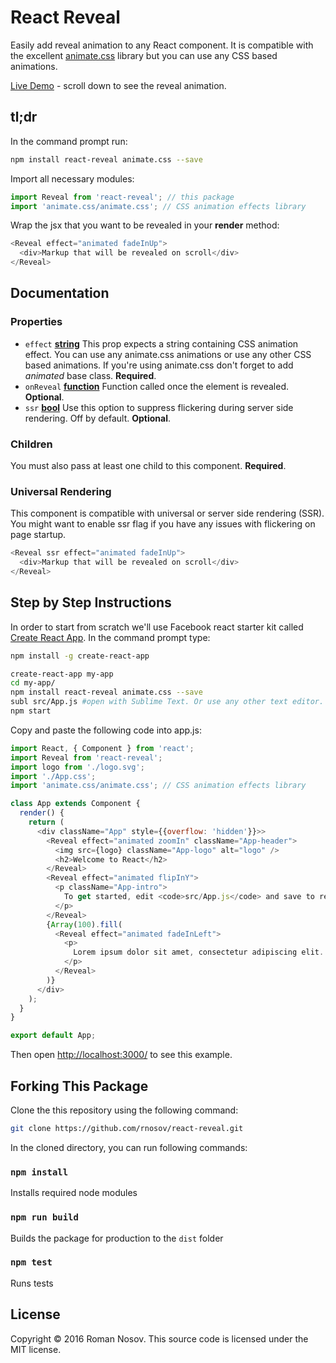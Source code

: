 # React Reveal

Easily add reveal animation to any React component. It is compatible with the excellent [animate.css](https://daneden.github.io/animate.css/) library but you can use any CSS based animations.

[Live Demo](https://www.solarleague.org/) - scroll down to see the reveal animation.

## tl;dr

In the command prompt run:

```sh
npm install react-reveal animate.css --save

```

Import all necessary modules:

```javascript
import Reveal from 'react-reveal'; // this package
import 'animate.css/animate.css'; // CSS animation effects library
```

Wrap the jsx that you want to be revealed in your **render** method:

```javascript
<Reveal effect="animated fadeInUp">
  <div>Markup that will be revealed on scroll</div>
</Reveal>
```

## Documentation

### Properties

- `effect` **[string](https://developer.mozilla.org/en-US/docs/Web/JavaScript/Reference/Global_Objects/String)** This prop expects a string containing CSS animation effect. You can use any animate.css animations or use any other CSS based animations. If you're using animate.css don't forget to add *animated* base class. **Required**.
- `onReveal` **[function](https://developer.mozilla.org/en-US/docs/Web/JavaScript/Reference/Global_Objects/Function)** Function called once the element is revealed. **Optional**.
- `ssr` **[bool](https://developer.mozilla.org/en-US/docs/Web/JavaScript/Reference/Global_Objects/Boolean)** Use this option to suppress flickering during server side rendering. Off by default. **Optional**.

### Children

You must also pass at least one child to this component. **Required**.

### Universal Rendering

This component is compatible with universal or server side rendering (SSR). You might want to enable ssr flag if you have any issues with flickering on page startup.

```javascript
<Reveal ssr effect="animated fadeInUp">
  <div>Markup that will be revealed on scroll</div>
</Reveal>
```

## Step by Step Instructions

In order to start from scratch we'll use Facebook react starter kit called [Create React App](https://github.com/facebookincubator/create-react-app). In the command prompt type:


```sh
npm install -g create-react-app

create-react-app my-app
cd my-app/
npm install react-reveal animate.css --save
subl src/App.js #open with Sublime Text. Or use any other text editor.
npm start

```

Copy and paste the following code into app.js:

```javascript
import React, { Component } from 'react';
import Reveal from 'react-reveal'; 
import logo from './logo.svg';
import './App.css';
import 'animate.css/animate.css'; // CSS animation effects library

class App extends Component {
  render() {
    return (
      <div className="App" style={{overflow: 'hidden'}}>>
        <Reveal effect="animated zoomIn" className="App-header">
          <img src={logo} className="App-logo" alt="logo" />
          <h2>Welcome to React</h2>
        </Reveal>
        <Reveal effect="animated flipInY">
          <p className="App-intro">
            To get started, edit <code>src/App.js</code> and save to reload.
          </p>
        </Reveal>
        {Array(100).fill(          
          <Reveal effect="animated fadeInLeft">
            <p>
              Lorem ipsum dolor sit amet, consectetur adipiscing elit. Integer vestibulum fermentum massa, pharetra consectetur nisi pellentesque non. Quisque convallis sit amet ante a maximus. Fusce aliquam cursus eros, nec rutrum ante commodo non. Ut vitae viverra justo. Nam dignissim mollis aliquam. Cras pellentesque est at eros aliquet, sed vestibulum diam mollis. Class aptent taciti sociosqu ad litora torquent per conubia nostra, per inceptos himenaeos. Mauris posuere mauris nec lectus varius, vitae gravida nunc tempor. Mauris ut viverra dolor. Maecenas at faucibus tellus. Quisque gravida mi eget tortor porta, eu rhoncus dui blandit.
            </p>              
          </Reveal>                    
        )}
      </div>
    );
  }
}

export default App;
```

Then open [http://localhost:3000/](http://localhost:3000/) to see this example.

## Forking This Package

Clone the this repository using the following command:

```sh
git clone https://github.com/rnosov/react-reveal.git
```

In the cloned directory, you can run following commands:

### `npm install`

Installs required node modules

### `npm run build`

Builds the package for production to the `dist` folder

### `npm test`

Runs tests

## License

Copyright © 2016 Roman Nosov. This source code is licensed under the MIT license.
